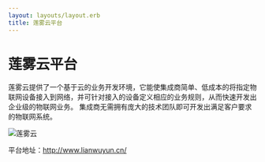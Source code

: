```yaml
---
layout: layouts/layout.erb
title: 莲雾云平台
---
```


# 莲雾云平台

莲雾云提供了一个基于云的业务开发环境，它能使集成商简单、低成本的将指定物联网设备接入到网络，并可针对接入的设备定义相应的业务规则，从而快速开发出企业级的物联网业务。
集成商无需拥有庞大的技术团队即可开发出满足客户要求的物联网系统。

![莲雾云](smart_griculture.jpg)


平台地址：<http://www.lianwuyun.cn/>